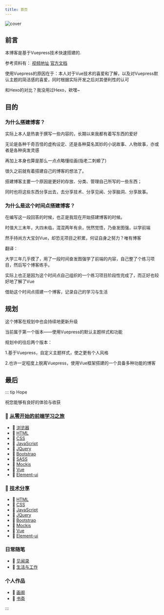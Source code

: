 ```yaml
---
title: 首页
---
```

<img :src="$withBase('/assets/img/AboutMeCover1.jpg')" alt="cover">

## 前言

本博客是基于Vuepress技术快速搭建的.

参考资料有： [视频地址](https://www.bilibili.com/video/BV1vb411m7NY?p=1)   [官方文档](https://v1.vuepress.vuejs.org/zh/)

使用Vuepress的原因在于：本人对于Vue技术的喜爱和了解，以及对Vuepress默认主题的简洁感的喜爱，同时根据实际开发之后对其便利性的认可

和Hexo的对比？我没用过Hexo，欸嘿~

## 目的

### 为什么搭建博客？

实际上本人是热衷于撰写一些内容的，长期以来我都有着写东西的爱好

无论是各种千奇百怪的虚构设定、还是各种莫名其妙的小说故事、人物故事，亦或者是各种突发灵感

再加上本身也算是那么一点点略懂绘画(指老二刺螈了)

很久之前就有着搭建自己的博客的想法了。

搭建博客主要一个原因是更好的存放、分类、管理自己所写的一些东西；

同时也将这些东西分享出去，去分享技术、分享见闻、分享脑洞、分享故事。

### 为什么是这个时间点搭建博客？

在编写这一段回答的时候，也正是我现在开始搭建博客的时候。

时值大三末年，大四未临，混混两年有余，恍然觉悟，乃奋发图强，以学前端

然手持尚方大宝剑Vue，却恐无项目之积累，何证自身之努力？唯有博客

翻译：

大学三年几乎摸了，用了一段时间奋发图强学了前端的内容，自己整了个练习项目，然后写个博客练手。

实际上也正是因为这个时间点自己组织的一个练习项目阶段性完成了，而正好也较好地了解了Vue

借助这个时间点搭建一个博客，记录自己的学习与生活

## 规划

这个博客在规划中也会持续地更新升级

当前属于第一个版本——使用Vuepress的默认主题样式和功能

规划中的往后两个版本：

1.基于Vuepress，自定义主题样式，使之更有个人风格

2.也许一定程度上脱离Vuepress，使用Vue框架搭建的一个具备多种功能的博客

## 最后

::: tip Hope

祝您能够有良好的体验与收获

### :link: [从零开始的前端学习之旅](/guide/fornt-end-learn/)
  - :link: [浏览器](/guide/fornt-end-learn/base/browser/)
  - :link: [HTML](/guide/fornt-end-learn/base/HTML/)
  - :link: [CSS](/guide/fornt-end-learn/base/CSS/)
  - :link: [JavaScript](/guide/fornt-end-learn/base/JavaScript/)
  - :link: [JQuery](/guide/fornt-end-learn/promote/JQuery/)
  - :link: [Bootstrap](/guide/fornt-end-learn/promote/Bootstrap/)
  - :link: [SASS](/guide/fornt-end-learn/promote/SASS/)
  - :link: [Mockjs](/guide/fornt-end-learn/promote/Mockjs/)
  - :link: [Vue](/guide/fornt-end-learn/advanced/Vue)
  - :link: [Element-ui](/guide/fornt-end-learn/advanced/Element-ui)
### :link: [技术分享](/guide/technical-docs/)
  - :link: [HTML](/guide/technical-docs/HTML/)
  - :link: [CSS](/guide/technical-docs/CSS/)
  - :link: [JavaScript](/guide/technical-docs/JavaScript/)
  - :link: [JQuery](/guide/technical-docs/JQuery/)
  - :link: [Bootstrap](/guide/technical-docs/Bootstrap/)
  - :link: [Mockjs](/guide/technical-docs/Mockjs/)
  - :link: [Vue](/guide/technical-docs/Vue/)
  - :link: [Element-ui](/guide/technical-docs/Element-ui/)
### 日常随笔
  - :link: [见闻录](/guide/informal-essay/见闻录/)
  - :link: [生活与工作](/guide/informal-essay/生活与工作)
### 个人作品
  - :link: [画阁](/guide/personal-works/画阁/)
  - :link: [书斋](/guide/personal-works/书斋/)

:::